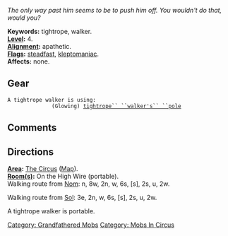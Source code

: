*The only way past him seems to be to push him off. You wouldn't do
that, would you?*

**Keywords:** tightrope, walker.  
**[Level](Level "wikilink"):** 4.  
**[Alignment](Alignment "wikilink"):** apathetic.  
**[Flags](:Category:_Mob_Types "wikilink"):**
[steadfast](Sentinel_Mobs "wikilink"),
[kleptomaniac](:Category:_Scavenging_Mobs "wikilink").  
**Affects:** none.  

## Gear

`A tightrope walker is using:`  
<held>`              (Glowing) `[`tightrope`` ``walker's`` ``pole`](Tightrope_Walker's_Pole "wikilink")

## Comments

## Directions

**[Area](:Category:_Areas "wikilink"):** [The
Circus](:Category:_Circus "wikilink") ([Map](Circus_Map "wikilink")).  
**[Room(s)](:Category:_Rooms "wikilink"):** On the High Wire
(portable).  
Walking route from [Nom](Nom "wikilink"): n, 8w, 2n, w, 6s, \[s\], 2s,
u, 2w.

Walking route from [Sol](Sol "wikilink"): 3e, 2n, w, 6s, \[s\], 2s, u,
2w.

A tightrope walker is portable.  

[Category: Grandfathered Mobs](Category:_Grandfathered_Mobs "wikilink")
[Category: Mobs In Circus](Category:_Mobs_In_Circus "wikilink")
